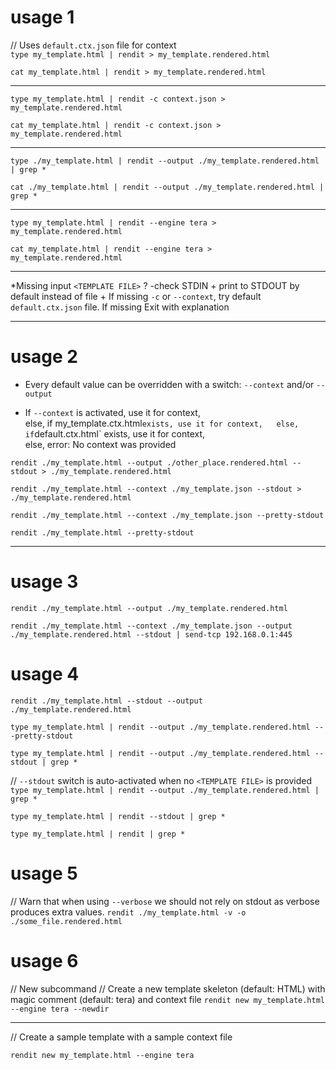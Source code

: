 
# usage 1

// Uses `default.ctx.json` file for context  
`type my_template.html | rendit > my_template.rendered.html`

`cat my_template.html | rendit > my_template.rendered.html`

---

`type my_template.html | rendit -c context.json > my_template.rendered.html`

`cat my_template.html | rendit -c context.json > my_template.rendered.html`

---

`type ./my_template.html | rendit --output ./my_template.rendered.html | grep *`

`cat ./my_template.html | rendit --output ./my_template.rendered.html | grep *`

---

`type my_template.html | rendit --engine tera > my_template.rendered.html`

`cat my_template.html | rendit --engine tera > my_template.rendered.html`

---

*Missing input `<TEMPLATE FILE>` ? -check STDIN + print to STDOUT by default instead of file + If missing `-c` or `--context`, try default `default.ctx.json` file. If missing Exit with explanation  

---

# usage 2

* Every default value can be overridden with a switch: `--context` and/or `--output`

* If `--context` is activated, use it for context,  
	else, if my_template.ctx.html` exists, use it for context,  
	else, if `default.ctx.html` exists, use it for context,  
	else, error: No context was provided  

`rendit ./my_template.html --output ./other_place.rendered.html --stdout > ./my_template.rendered.html`

`rendit ./my_template.html --context ./my_template.json --stdout > ./my_template.rendered.html`

`rendit ./my_template.html --context ./my_template.json --pretty-stdout`

`rendit ./my_template.html --pretty-stdout`

---

# usage 3

`rendit ./my_template.html --output ./my_template.rendered.html`

`rendit ./my_template.html --context ./my_template.json --output ./my_template.rendered.html --stdout | send-tcp 192.168.0.1:445`

# usage 4

`rendit ./my_template.html --stdout --output ./my_template.rendered.html`

`type my_template.html | rendit --output ./my_template.rendered.html ---pretty-stdout`

`type my_template.html | rendit --output ./my_template.rendered.html --stdout | grep *`

// `--stdout` switch is auto-activated when no `<TEMPLATE FILE>` is provided
`type my_template.html | rendit --output ./my_template.rendered.html | grep *`

`type my_template.html | rendit --stdout | grep *`

`type my_template.html | rendit | grep *`

# usage 5  

// Warn that when using `--verbose` we should not rely on stdout as verbose produces extra values.
`rendit ./my_template.html -v -o ./some_file.rendered.html`

# usage 6

// New subcommand
// Create a new template skeleton (default: HTML) with magic comment (default: tera) and context file
`rendit new my_template.html --engine tera --newdir`

---

// Create a sample template with a sample context file

`rendit new my_template.html --engine tera`
